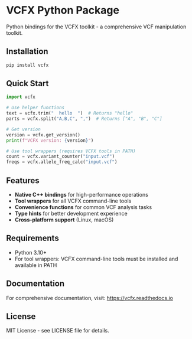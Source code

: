 # VCFX Python Package

Python bindings for the VCFX toolkit - a comprehensive VCF manipulation toolkit.

## Installation

```bash
pip install vcfx
```

## Quick Start

```python
import vcfx

# Use helper functions
text = vcfx.trim("  hello  ")  # Returns "hello"
parts = vcfx.split("A,B,C", ",")  # Returns ["A", "B", "C"]

# Get version
version = vcfx.get_version()
print(f"VCFX version: {version}")

# Use tool wrappers (requires VCFX tools in PATH)
count = vcfx.variant_counter("input.vcf")
freqs = vcfx.allele_freq_calc("input.vcf")
```

## Features

- **Native C++ bindings** for high-performance operations
- **Tool wrappers** for all VCFX command-line tools
- **Convenience functions** for common VCF analysis tasks
- **Type hints** for better development experience
- **Cross-platform support** (Linux, macOS)

## Requirements

- Python 3.10+
- For tool wrappers: VCFX command-line tools must be installed and available in PATH

## Documentation

For comprehensive documentation, visit: https://vcfx.readthedocs.io

## License

MIT License - see LICENSE file for details. 